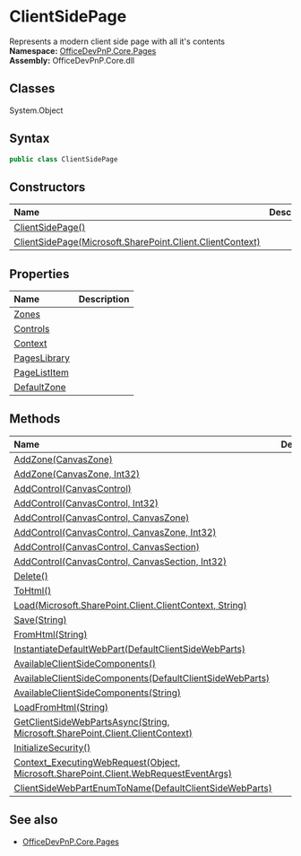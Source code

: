 # ClientSidePage
Represents a modern client side page with all it's contents  
**Namespace:** [OfficeDevPnP.Core.Pages](OfficeDevPnP.Core.Pages.md)  
**Assembly:** OfficeDevPnP.Core.dll  
## Classes
System.Object  
## Syntax
```C#
public class ClientSidePage
```
## Constructors
|**Name**|**Description**|
|:-----|:-----|
| [ClientSidePage()](ClientSidePageconstructor1details.md) | 
| [ClientSidePage(Microsoft.SharePoint.Client.ClientContext)](ClientSidePageconstructor1details.md) | 
## Properties
|**Name**|**Description**|
|:-----|:-----|
| [Zones](ClientSidePage.Zones.md) | 
| [Controls](ClientSidePage.Controls.md) | 
| [Context](ClientSidePage.Context.md) | 
| [PagesLibrary](ClientSidePage.PagesLibrary.md) | 
| [PageListItem](ClientSidePage.PageListItem.md) | 
| [DefaultZone](ClientSidePage.DefaultZone.md) | 
## Methods
|**Name**|**Description**|
|:-----|:-----|
| [AddZone(CanvasZone)](ClientSidePageAddZoneCanvasZone.md) | 
| [AddZone(CanvasZone, Int32)](ClientSidePageAddZoneCanvasZoneInt32.md) | 
| [AddControl(CanvasControl)](ClientSidePageAddControlCanvasControl.md) | 
| [AddControl(CanvasControl, Int32)](ClientSidePageAddControlCanvasControlInt32.md) | 
| [AddControl(CanvasControl, CanvasZone)](ClientSidePageAddControlCanvasControlCanvasZone.md) | 
| [AddControl(CanvasControl, CanvasZone, Int32)](ClientSidePageAddControlCanvasControlCanvasZoneInt32.md) | 
| [AddControl(CanvasControl, CanvasSection)](ClientSidePageAddControlCanvasControlCanvasSection.md) | 
| [AddControl(CanvasControl, CanvasSection, Int32)](ClientSidePageAddControlCanvasControlCanvasSectionInt32.md) | 
| [Delete()](ClientSidePageDelete.md) | 
| [ToHtml()](ClientSidePageToHtml.md) | 
| [Load(Microsoft.SharePoint.Client.ClientContext, String)](ClientSidePageLoadMicrosoft.SharePoint.Client.ClientContextString.md) | 
| [Save(String)](ClientSidePageSaveString.md) | 
| [FromHtml(String)](ClientSidePageFromHtmlString.md) | 
| [InstantiateDefaultWebPart(DefaultClientSideWebParts)](ClientSidePageInstantiateDefaultWebPartDefaultClientSideWebParts.md) | 
| [AvailableClientSideComponents()](ClientSidePageAvailableClientSideComponents.md) | 
| [AvailableClientSideComponents(DefaultClientSideWebParts)](ClientSidePageAvailableClientSideComponentsDefaultClientSideWebParts.md) | 
| [AvailableClientSideComponents(String)](ClientSidePageAvailableClientSideComponentsString.md) | 
| [LoadFromHtml(String)](ClientSidePageLoadFromHtmlString.md) | 
| [GetClientSideWebPartsAsync(String, Microsoft.SharePoint.Client.ClientContext)](ClientSidePageGetClientSideWebPartsAsyncStringMicrosoft.SharePoint.Client.ClientContext.md) | 
| [InitializeSecurity()](ClientSidePageInitializeSecurity.md) | 
| [Context_ExecutingWebRequest(Object, Microsoft.SharePoint.Client.WebRequestEventArgs)](ClientSidePageContext_ExecutingWebRequestObjectMicrosoft.SharePoint.Client.WebRequestEventArgs.md) | 
| [ClientSideWebPartEnumToName(DefaultClientSideWebParts)](ClientSidePageClientSideWebPartEnumToNameDefaultClientSideWebParts.md) | 
## See also
- [OfficeDevPnP.Core.Pages](OfficeDevPnP.Core.Pages.md)
